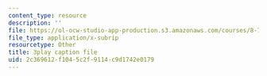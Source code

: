 ```yaml
---
content_type: resource
description: ''
file: https://ol-ocw-studio-app-production.s3.amazonaws.com/courses/8-701-introduction-to-nuclear-and-particle-physics-fall-2020/2c369612f1045c2f9114c9d1742e0179_lF-LM9CdiVk.vtt
file_type: application/x-subrip
resourcetype: Other
title: 3play caption file
uid: 2c369612-f104-5c2f-9114-c9d1742e0179
---
```

